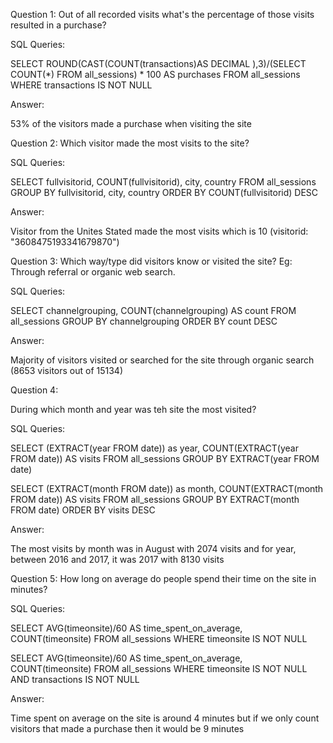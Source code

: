 Question 1: Out of all recorded visits what's the percentage of those visits resulted in a purchase?

SQL Queries: 

SELECT ROUND(CAST(COUNT(transactions)AS DECIMAL ),3)/(SELECT COUNT(*) FROM all_sessions) * 100 AS purchases  FROM all_sessions
WHERE transactions IS NOT NULL

Answer: 

53% of the visitors made a purchase when visiting the site



Question 2: Which visitor made the most visits to the site?

SQL Queries:

SELECT fullvisitorid, COUNT(fullvisitorid), city, country FROM all_sessions
GROUP BY fullvisitorid, city, country
ORDER BY COUNT(fullvisitorid) DESC

Answer:

Visitor from the Unites Stated made the most visits which is 10 (visitorid: "3608475193341679870")



Question 3: Which way/type did visitors know or visited the site? Eg: Through referral or organic web search.

SQL Queries:

SELECT channelgrouping, COUNT(channelgrouping) AS count FROM all_sessions
GROUP BY channelgrouping
ORDER BY count DESC

Answer:

Majority of visitors visited or searched for the  site through organic search (8653 visitors out of 15134)


Question 4:

During which month and year was teh site the most visited?

SQL Queries:

SELECT (EXTRACT(year FROM date)) as year, COUNT(EXTRACT(year FROM date)) AS visits FROM all_sessions
GROUP BY EXTRACT(year FROM date)

SELECT (EXTRACT(month FROM date)) as month, COUNT(EXTRACT(month FROM date)) AS visits FROM all_sessions
GROUP BY EXTRACT(month FROM date)
ORDER BY visits DESC


Answer:

The most visits by month was in August with 2074 visits and for year, between 2016 and 2017, it was 2017 with 8130 visits


Question 5: How long on average do people spend their time on the site in minutes?

SQL Queries:

SELECT AVG(timeonsite)/60 AS time_spent_on_average, COUNT(timeonsite) FROM all_sessions
WHERE timeonsite IS NOT NULL

SELECT AVG(timeonsite)/60 AS time_spent_on_average, COUNT(timeonsite) FROM all_sessions
WHERE timeonsite IS NOT NULL AND transactions IS NOT NULL

Answer: 

Time spent on average on the site is around 4 minutes but if we only count visitors that made a purchase then it would be 9 minutes


